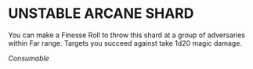 # UNSTABLE ARCANE SHARD

You can make a Finesse Roll to throw this shard at a group of adversaries within Far range. Targets you succeed against take 1d20 magic damage.

*Consumable*
